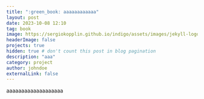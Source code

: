 ```yaml
---
title: ":green_book: aaaaaaaaaaaa"
layout: post
date: 2023-10-08 12:10
tag: book
image: https://sergiokopplin.github.io/indigo/assets/images/jekyll-logo-light-solid.png
headerImage: false
projects: true
hidden: true # don't count this post in blog pagination
description: "aaa"
category: project
author: johndoe
externalLink: false
---
```


aaaaaaaaaaaaaaaaaaa
